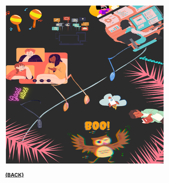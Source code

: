 <p align="center"><img src="./Poster.png" alt="poster" width="500" height="500"/></a></p>

### [(BACK)](https://github.com/PranavKrishnan007/amfoss-tasks)
